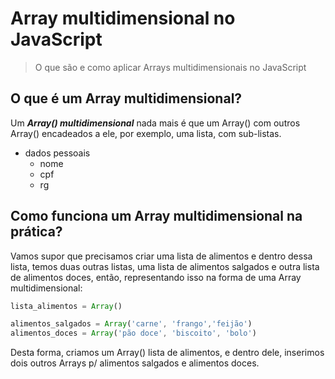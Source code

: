 # Array multidimensional no JavaScript
>O que são e como aplicar Arrays multidimensionais no JavaScript

## O que é um Array multidimensional?

Um ***Array() multidimensional*** nada mais é que um Array() com outros Array() encadeados a ele, por exemplo, uma lista, com sub-listas.

- dados pessoais
    - nome
    - cpf
    - rg

## Como funciona um Array multidimensional na prática?

Vamos supor que precisamos criar uma lista de alimentos e dentro dessa lista, temos duas outras listas, uma lista de alimentos salgados e outra lista de alimentos doces, então, representando isso na forma de uma Array multidimensional:

```js
lista_alimentos = Array()

alimentos_salgados = Array('carne', 'frango','feijão')
alimentos_doces = Array('pão doce', 'biscoito', 'bolo')
```
Desta forma, criamos um Array() lista de alimentos, e dentro dele, inserimos dois outros Arrays p/ alimentos salgados e alimentos doces.